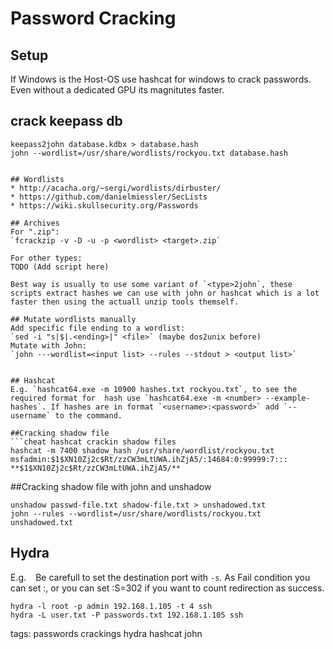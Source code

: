 # Password Cracking

## Setup
If Windows is the Host-OS use hashcat for windows to crack passwords. Even without a dedicated GPU its magnitutes faster.


## crack keepass db
```
keepass2john database.kdbx > database.hash
john --wordlist=/usr/share/wordlists/rockyou.txt database.hash


## Wordlists
* http://acacha.org/~sergi/wordlists/dirbuster/
* https://github.com/danielmiessler/SecLists
* https://wiki.skullsecurity.org/Passwords

## Archives
For ".zip":
`fcrackzip -v -D -u -p <wordlist> <target>.zip`

For other types:
TODO (Add script here)

Best way is usually to use some variant of `<type>2john`, these scripts extract hashes we can use with john or hashcat which is a lot faster then using the actuall unzip tools themself.

## Mutate wordlists manually
Add specific file ending to a wordlist:
`sed -i "s|$|.<ending>|" <file>` (maybe dos2unix before)
Mutate with John:
`john ---wordlist=<input list> --rules --stdout > <output list>`


## Hashcat
E.g. `hashcat64.exe -m 10900 hashes.txt rockyou.txt`, to see the required format for  hash use `hashcat64.exe -m <number> --example-hashes`. If hashes are in format `<username>:<password>` add `--username` to the command.

##Cracking shadow file
```cheat hashcat crackin shadow files
hashcat -m 7400 shadow_hash /usr/share/wordlist/rockyou.txt
msfadmin:$1$XN10Zj2c$Rt/zzCW3mLtUWA.ihZjA5/:14684:0:99999:7:::
**$1$XN10Zj2c$Rt/zzCW3mLtUWA.ihZjA5/**
```


##Cracking shadow file with john and unshadow
```cheat bash unshadow
unshadow passwd-file.txt shadow-file.txt > unshadowed.txt
john --rules --wordlist=/usr/share/wordlists/rockyou.txt unshadowed.txt
```

## Hydra
E.g. ` `
Be carefull to set the destination port with `-s`.
As Fail condition you can set :<string>, or you can set :S=302 if you want to count redirection as success. 
```cheat
hydra -l root -p admin 192.168.1.105 -t 4 ssh
hydra -L user.txt -P passwords.txt 192.168.1.105 ssh
```
tags: passwords crackings hydra hashcat john
